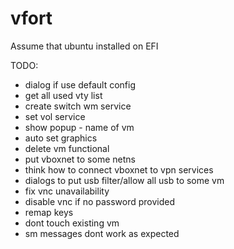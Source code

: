 # vfort

Assume that ubuntu installed on EFI

TODO: 
- dialog if use default config 
- get all used vty list 
- create switch wm service
- set vol service
- show popup - name of vm
- auto set graphics
- delete vm functional
- put vboxnet to some netns
- think how to connect vboxnet to vpn services
- dialogs to put usb filter/allow all usb to some vm
- fix vnc unavailability
- disable vnc if no password provided
- remap keys
- dont touch existing vm
- sm messages dont work as expected

